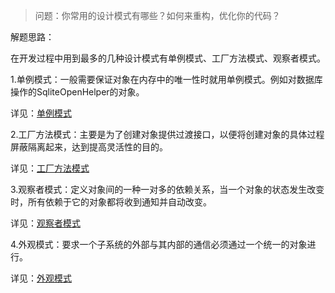 > 问题：你常用的设计模式有哪些？如何来重构，优化你的代码？

解题思路：

在开发过程中用到最多的几种设计模式有单例模式、工厂方法模式、观察者模式。

1.单例模式：一般需要保证对象在内存中的唯一性时就用单例模式。例如对数据库操作的SqliteOpenHelper的对象。

详见：[单例模式](https://github.com/mazouri/EasyDesignPatterns/blob/master/Creational-patterns/%E5%8D%95%E4%BE%8B%E6%A8%A1%E5%BC%8F.md)

2.工厂方法模式：主要是为了创建对象提供过渡接口，以便将创建对象的具体过程屏蔽隔离起来，达到提高灵活性的目的。

详见：[工厂方法模式](https://github.com/mazouri/EasyDesignPatterns/blob/master/Creational-patterns/%E5%B7%A5%E5%8E%82%E6%96%B9%E6%B3%95%E5%92%8C%E6%8A%BD%E8%B1%A1%E5%B7%A5%E5%8E%82%E9%97%AE%E9%A2%98.md)

3.观察者模式：定义对象间的一种一对多的依赖关系，当一个对象的状态发生改变时，所有依赖于它的对象都将收到通知并自动改变。

详见：[观察者模式](https://github.com/mazouri/EasyDesignPatterns/blob/master/Behavioral-patterns/%E8%A7%82%E5%AF%9F%E8%80%85%E6%A8%A1%E5%BC%8F.md)

4.外观模式：要求一个子系统的外部与其内部的通信必须通过一个统一的对象进行。

详见：[外观模式](https://github.com/mazouri/EasyDesignPatterns/blob/master/Structural-patterns/%E5%A4%96%E8%A7%82%E6%A8%A1%E5%BC%8F.md)
